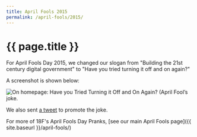 ```yaml
---
title: April Fools 2015
permalink: /april-fools/2015/
---
```

# {{ page.title }}

For April Fools Day 2015, we changed our slogan from "Building the 21st
century digital government" to "Have you tried turning it off and on again?"

A screenshot is shown below:

![On homepage: Have you Tried Turning it Off and On Again? (April Fool’s
joke.](/assets/img/april-fools/2015-homepage.png)

We also sent [a tweet](https://twitter.com/18F/status/583273382386348032)
to promote the joke.

For more of 18F's April Fools Day Pranks, [see our main April Fools
page]({{ site.baseurl }}/april-fools/)
